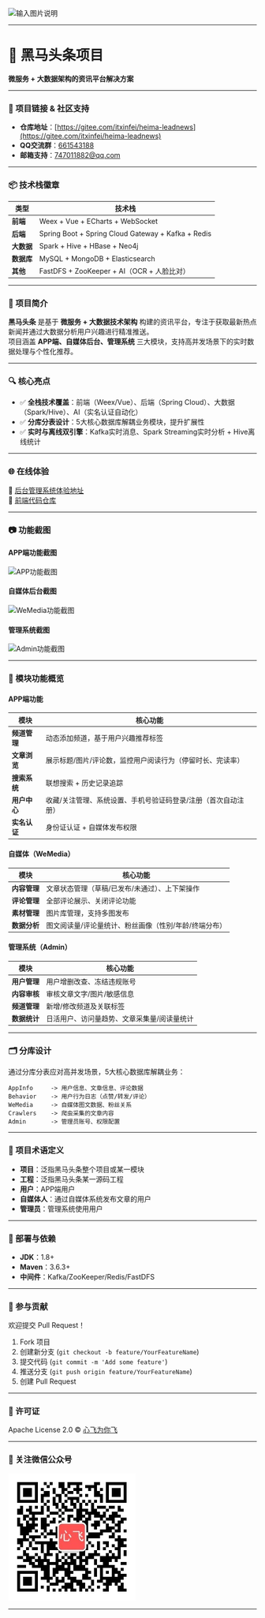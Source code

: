 ![输入图片说明](docs/logo_index.png)

---

# 🚀 黑马头条项目  
**微服务 + 大数据架构的资讯平台解决方案**  

---

### 🔗 项目链接 & 社区支持  
- **仓库地址**：[https://gitee.com/itxinfei/heima-leadnews](https://gitee.com/itxinfei/heima-leadnews)  
- **QQ交流群**：[661543188](https://qm.qq.com/cgi-bin/qm/qr?k=9yLlyD1dRBL97xmBKw43zRt0-6xg8ohb&jump_from=webapi)  
- **邮箱支持**：[747011882@qq.com](http://mail.qq.com/cgi-bin/qm_share?t=qm_mailme&email=f0hLSE9OTkdHTT8ODlEcEBI)  

---

### 📦 技术栈徽章  
| 类型       | 技术栈                                                                 |
|------------|------------------------------------------------------------------------|
| **前端**   | Weex + Vue + ECharts + WebSocket                                        |
| **后端**   | Spring Boot + Spring Cloud Gateway + Kafka + Redis                    |
| **大数据** | Spark + Hive + HBase + Neo4j                                          |
| **数据库** | MySQL + MongoDB + Elasticsearch                                       |
| **其他**   | FastDFS + ZooKeeper + AI（OCR + 人脸比对）                            |

---

### 🌟 项目简介  
**黑马头条** 是基于 **微服务 + 大数据技术架构** 构建的资讯平台，专注于获取最新热点新闻并通过大数据分析用户兴趣进行精准推送。  
项目涵盖 **APP端、自媒体后台、管理系统** 三大模块，支持高并发场景下的实时数据处理与个性化推荐。  

---

### 🔍 核心亮点  
- ✅ **全栈技术覆盖**：前端（Weex/Vue）、后端（Spring Cloud）、大数据（Spark/Hive）、AI（实名认证自动化）  
- ✅ **分库分表设计**：5大核心数据库解耦业务模块，提升扩展性  
- ✅ **实时与离线双引擎**：Kafka实时消息、Spark Streaming实时分析 + Hive离线统计  

---

### 🌐 在线体验  
🔗 [后台管理系统体验地址](https://heima-admin-java.itheima.net/#/login)  
📁 [前端代码仓库](https://gitee.com/itxinfei/heima-leadnews-portal)  

---

### 📷 功能截图  
#### **APP端功能截图**  
![APP功能截图](https://broadscope-dialogue-new.oss-cn-beijing.aliyuncs.com/output/20250516/16647e76ac21a04f586176b03858a1b6.png?Expires=1778894083&OSSAccessKeyId=LTAI5tL97mBYzVcjkG1cUyin&Signature=WiMEbH6W4nkSQIpEp%2FgaT0A0X6I%3D)  

#### **自媒体后台截图**  
![WeMedia功能截图](https://broadscope-dialogue-new.oss-cn-beijing.aliyuncs.com/output/20250516/f063d0e70f0abeca273018be557b0fd3.png?Expires=1778894083&OSSAccessKeyId=LTAI5tL97mBYzVcjkG1cUyin&Signature=4igLiywn2z3eZBQqnW3sKH0jGYg%3D)  

#### **管理系统截图**  
![Admin功能截图](https://broadscope-dialogue-new.oss-cn-beijing.aliyuncs.com/output/20250516/b76428e6a09d058a30f3739af1e76562.png?Expires=1778894083&OSSAccessKeyId=LTAI5tL97mBYzVcjkG1cUyin&Signature=CD6IkQ1NdV7S8YGw%2FU3AZ5KGcig%3D)  

---

### 🧩 模块功能概览  

#### **APP端功能**  
| 模块         | 核心功能                                                                 |
|--------------|--------------------------------------------------------------------------|
| **频道管理** | 动态添加频道，基于用户兴趣推荐标签                                        |
| **文章浏览** | 展示标题/图片/评论数，监控用户阅读行为（停留时长、完读率）                |
| **搜索系统** | 联想搜索 + 历史记录追踪                                                 |
| **用户中心** | 收藏/关注管理、系统设置、手机号验证码登录/注册（首次自动注册）            |
| **实名认证** | 身份证认证 + 自媒体发布权限                                             |

#### **自媒体（WeMedia）**  
| 模块         | 核心功能                                                                 |
|--------------|--------------------------------------------------------------------------|
| **内容管理** | 文章状态管理（草稿/已发布/未通过）、上下架操作                            |
| **评论管理** | 全部评论展示、关闭评论功能                                                |
| **素材管理** | 图片库管理，支持多图发布                                                  |
| **数据分析** | 图文阅读量/评论量统计、粉丝画像（性别/年龄/终端分布）                      |

#### **管理系统（Admin）**  
| 模块         | 核心功能                                                                 |
|--------------|--------------------------------------------------------------------------|
| **用户管理** | 用户增删改查、冻结违规账号                                                |
| **内容审核** | 审核文章文字/图片/敏感信息                                                |
| **频道管理** | 新增/修改频道及关联标签                                                   |
| **数据统计** | 日活用户、访问量趋势、文章采集量/阅读量统计                               |

---

### 🗂️ 分库设计  
通过分库分表应对高并发场景，5大核心数据库解耦业务：  
```plaintext
AppInfo     -> 用户信息、文章信息、评论数据  
Behavior    -> 用户行为日志（点赞/转发/评论）  
WeMedia     -> 自媒体图文数据、粉丝关系  
Crawlers    -> 爬虫采集的文章内容  
Admin       -> 管理员账号、权限配置  
```

---

### 📄 项目术语定义  
- **项目**：泛指黑马头条整个项目或某一模块  
- **工程**：泛指黑马头条某一源码工程  
- **用户**：APP端用户  
- **自媒体人**：通过自媒体系统发布文章的用户  
- **管理员**：管理系统使用用户  

---

### 🧾 部署与依赖  
- **JDK**：1.8+  
- **Maven**：3.6.3+  
- **中间件**：Kafka/ZooKeeper/Redis/FastDFS  

---

### 🤝 参与贡献  
欢迎提交 Pull Request！  
1. Fork 项目  
2. 创建新分支 (`git checkout -b feature/YourFeatureName`)  
3. 提交代码 (`git commit -m 'Add some feature'`)  
4. 推送分支 (`git push origin feature/YourFeatureName`)  
5. 创建 Pull Request  

---

### 📜 许可证  
Apache License 2.0 © [心飞为你飞](https://gitee.com/itxinfei)  

---

### 📱 关注微信公众号  
![微信公众号二维码](docs/心飞为你飞.jpg)  

---


